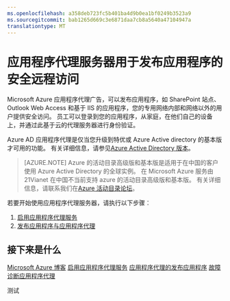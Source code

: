```yaml
---
ms.openlocfilehash: a358deb723fc5b401ba4d9b0ea1bf0249b3523a9
ms.sourcegitcommit: bab1265d669c3e6871daa7cb8a5640a47104947a
translationtype: MT
---
```

<properties
    pageTitle="应用程序代理服务器用于发布应用程序的安全远程访问"
    description="介绍如何发布应用程序，如 SharePoint 站点、 Outlook Web Access 和基于 IIS 的应用程序，您的专用网络内部并向您的网络之外的用户提供安全访问的主题。"
    services="active-directory"
    documentationCenter=""
    authors="rkarlin"
    manager="stevenpo"
    editor="LisaToft"/>

<tags
    ms.service="active-directory"
    ms.workload="infrastructure-services"
    ms.tgt_pltfrm="na"
    ms.devlang="na"
    ms.topic="article"
    ms.date="08/14/2015" 
    ms.author="rkarlin"/>


# 应用程序代理服务器用于发布应用程序的安全远程访问

Microsoft Azure 应用程序代理广告，可以发布应用程序，如 SharePoint 站点、 Outlook Web Access 和基于 IIS 的应用程序，您的专用网络内部和网络以外的用户提供安全访问。 员工可以登录到您的应用程序，从家庭，在他们自己的设备上，并通过此基于云的代理服务器进行身份验证。

Azure AD 应用程序代理是仅当您升级到特优或 Azure Active directory 的基本版才可用的功能。 有关详细信息，请参见[Azure Active Directory 版本](active-directory-editions)。

> [AZURE.NOTE]
Azure 的活动目录高级版和基本版是适用于在中国的客户使用 Azure Active Directory 的全球实例。 在 Microsoft Azure 服务由 21Vianet 在中国不当前支持 azure 的活动目录高级版和基本版。 有关详细信息，请联系我们在[Azure 活动目录论坛](http://feedback.azure.com/forums/169401-azure-active-directory)。

若要开始使用应用程序代理服务器，请执行以下步骤︰
1. [启用应用程序代理服务](https://msdn.microsoft.com/library/azure/dn768214.aspx)
2. [发布应用程序与应用程序代理](https://msdn.microsoft.com/library/azure/dn768220.aspx)

## 接下来是什么

[Microsoft Azure 博客](http://azure.microsoft.com/blog/)
[启用应用程序代理服务](https://msdn.microsoft.com/library/azure/dn768214.aspx)
[应用程序代理的发布应用程序](https://msdn.microsoft.com/library/azure/dn768220.aspx)
[故障诊断应用程序代理](https://msdn.microsoft.com/library/azure/dn768218.aspx)

测试
